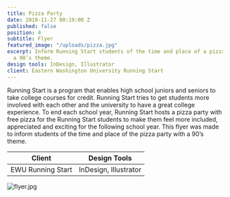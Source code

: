 ```yaml
---
title: Pizza Party
date: 2018-11-27 00:19:00 Z
published: false
position: 4
subtitle: Flyer
featured_image: "/uploads/pizza.jpg"
excerpt: Inform Running Start students of the time and place of a pizza party with
  a 90’s theme.
design tools: InDesign, Illustrator
client: Eastern Washington University Running Start
---
```


Running Start is a program that enables high school juniors and seniors to take college courses for credit. Running Start tries to get students more involved with each other and the university to have a great college experience. To end each school year, Running Start hosts a pizza party with free pizza for the Running Start students to make them feel more included, appreciated and exciting for the following school year. This flyer was made to inform students of the time and place of the pizza party with a 90’s theme.

| Client                 | Design Tools           |
|------------------------|------------------------|
| EWU Running Start      | InDesign, Illustrator  |

![flyer.jpg](/uploads/flyer.jpg)